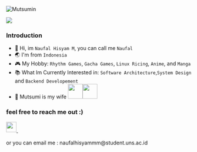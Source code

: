 
![Mutsumin](https://github.com/user-attachments/assets/d7472d40-ce34-4c27-9f3c-df98bd2d82e0)

<img src="https://user-images.githubusercontent.com/73097560/115834477-dbab4500-a447-11eb-908a-139a6edaec5c.gif">
<br>

### Introduction 
- 👋 Hi, im `Naufal Hisyam M`, you can call me `Naufal`  
- 🌏 I'm from `Indonesia`
- 🎮 My Hobby: `Rhythm Games`, `Gacha Games`, `Linux Ricing`, `Anime`, and `Manga`
- 📚 What Im Currently Interested in: `Software Architecture`,`System Design` and `Backend Developement`
- 🥒 Mutsumi is my wife  <img height="40" src="https://github.com/user-attachments/assets/e4f22836-a3af-482a-85c2-a01a059ac520"><img height="40" src="https://github.com/user-attachments/assets/e4f22836-a3af-482a-85c2-a01a059ac520">





### feel free to reach me out :)
<a href="https://www.linkedin.com/in/naufal-h-457774294/" align="center">
  <img height="28" src="https://upload.wikimedia.org/wikipedia/commons/8/81/LinkedIn_icon.svg">
</a>&nbsp;
<br>
<br>
or you can email me : naufalhisyammm@student.uns.ac.id


<br>
<br>

